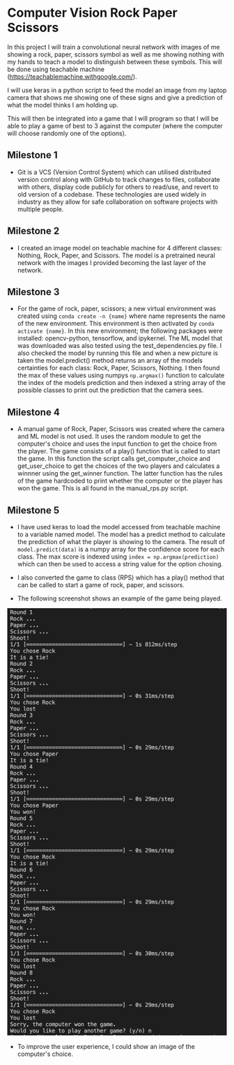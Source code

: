 # Computer Vision Rock Paper Scissors

In this project I will train a convolutional neural network with images of me showing a rock, paper, scissors symbol as well as me showing nothing with my hands to teach a model to distinguish between these symbols. This will be done using teachable machine (https://teachablemachine.withgoogle.com/).

I will use keras in a python script to feed the model an image from my laptop camera that shows me showing one of these signs and give a prediction of what the model thinks I am holding up.

This will then be integrated into a game that I will program so that I will be able to play a game of best to 3 against the computer (where the computer will choose randomly one of the options).

## Milestone 1
- Git is a VCS (Version Control System) which can utilised distributed version control along with GitHub to track changes to files, collaborate with others, display code publicly for others to read/use, and revert to old version of a codebase. These technologies are used widely in industry as they allow for safe collaboration on software projects with multiple people.

## Milestone 2
- I created an image model on teachable machine for 4 different classes: Nothing, Rock, Paper, and Scissors. The model is a pretrained neural network with the images I provided becoming the last layer of the network.

## Milestone 3
- For the game of rock, paper, scissors; a new virtual environment was created using `conda create -n {name}` where name represents the name of the new environment. This environment is then activated by `conda activate {name}`. In this new environment; the following packages were installed: opencv-python, tensorflow, and ipykernel. The ML model that was downloaded was also tested using the test_dependencies.py file. I also checked the model by running this file and when a new picture is taken the model.predict() method returns an array of the models certainties for each class: Rock, Paper, Scissors, Nothing. I then found the max of these values using numpys `np.argmax()` function to calculate the index of the models prediction and then indexed a string array of the possible classes to print out the prediction that the camera sees.

## Milestone 4
- A manual game of Rock, Paper, Scissors was created where the camera and ML model is not used. It uses the random module to get the computer's choice and uses the input function to get the choice from the player. The game consists of a play() function that is called to start the game. In this function the script calls get_computer_choice and get_user_choice to get the choices of the two players and calculates a winnner using the get_winner function. The latter function has the rules of the game hardcoded to print whether the computer or the player has won the game. This is all found in the manual_rps.py script.

## Milestone 5
- I have used keras to load the model accessed from teachable machine to a variable named model. The model has a predict method to calculate the prediction of what the player is showing to the camera. The result of `model.predict(data)` is a numpy array for the confidence score for each class. The max score is indexed using `index = np.argmax(prediction)` which can then be used to access a string value for the option chosing. 

- I also converted the game to class (RPS) which has a play() method that can be called to start a game of rock, paper, and scissors. 

- The following screenshot shows an example of the game being played.

![alt text](milestone_5.png "Milestone 5 - Gameplay")

- To improve the user experience, I could show an image of the computer's choice.
